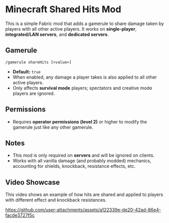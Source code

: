 # Minecraft Shared Hits Mod

This is a simple Fabric mod that adds a gamerule to share damage taken by players with all other active players. It works on **single-player**, **integrated/LAN servers**, and **dedicated servers**.

## Gamerule

```
/gamerule shareHits [<value>]
```

- **Default:** `true`
- When enabled, any damage a player takes is also applied to all other active players.
- Only affects **survival mode** players; spectators and creative mode players are ignored. 

## Permissions

- Requires **operator permissions (level 2)** or higher to modify the gamerule just like any other gamerule.

## Notes

- This mod is only required on **servers** and will be ignored on clients.
- Works with all vanilla damage (and probably modded) mechanics, accounting for shields, knockback, resistance effects, etc.

## Video Showcase

This video shows an example of how hits are shared and applied to players with different effect and knockback resistances.

https://github.com/user-attachments/assets/a122339e-de20-42ad-86e4-facde3727f5c


